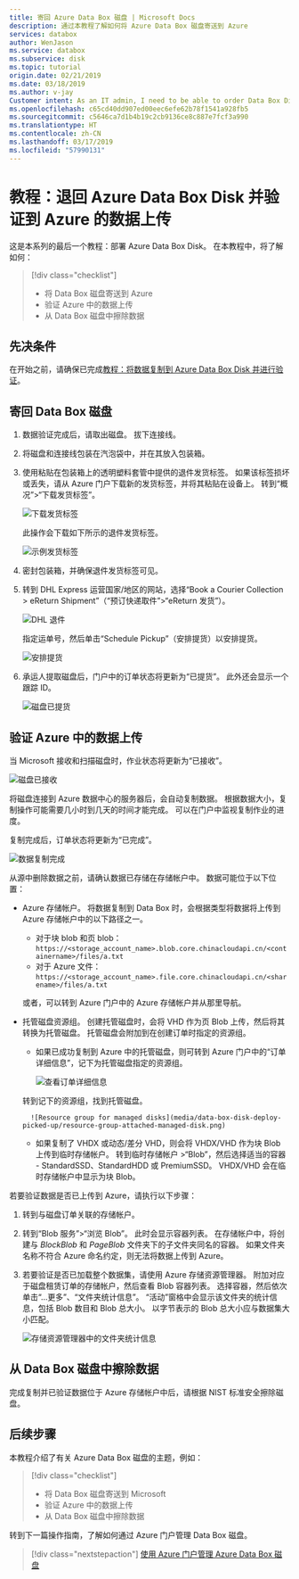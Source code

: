 ```yaml
---
title: 寄回 Azure Data Box 磁盘 | Microsoft Docs
description: 通过本教程了解如何将 Azure Data Box 磁盘寄送到 Azure
services: databox
author: WenJason
ms.service: databox
ms.subservice: disk
ms.topic: tutorial
origin.date: 02/21/2019
ms.date: 03/18/2019
ms.author: v-jay
Customer intent: As an IT admin, I need to be able to order Data Box Disk to upload on-premises data from my server onto Azure.
ms.openlocfilehash: c65cd40dd907ed00eec6efe62b78f1541a928fb5
ms.sourcegitcommit: c5646ca7d1b4b19c2cb9136ce8c887e7fcf3a990
ms.translationtype: HT
ms.contentlocale: zh-CN
ms.lasthandoff: 03/17/2019
ms.locfileid: "57990131"
---
```

# <a name="tutorial-return-azure-data-box-disk-and-verify-data-upload-to-azure"></a>教程：退回 Azure Data Box Disk 并验证到 Azure 的数据上传

这是本系列的最后一个教程：部署 Azure Data Box Disk。 在本教程中，将了解如何：

> [!div class="checklist"]
> * 将 Data Box 磁盘寄送到 Azure
> * 验证 Azure 中的数据上传
> * 从 Data Box 磁盘中擦除数据

## <a name="prerequisites"></a>先决条件

在开始之前，请确保已完成[教程：将数据复制到 Azure Data Box Disk 并进行验证](data-box-disk-deploy-copy-data.md)。

## <a name="ship-data-box-disk-back"></a>寄回 Data Box 磁盘

1. 数据验证完成后，请取出磁盘。 拔下连接线。
2. 将磁盘和连接线包装在汽泡袋中，并在其放入包装箱。
3. 使用粘贴在包装箱上的透明塑料套管中提供的退件发货标签。 如果该标签损坏或丢失，请从 Azure 门户下载新的发货标签，并将其粘贴在设备上。 转到“概况”>“下载发货标签”。

    ![下载发货标签](media/data-box-disk-deploy-picked-up/download-shipping-label.png)

    此操作会下载如下所示的退件发货标签。

    ![示例发货标签](media/data-box-disk-deploy-picked-up/exmple-shipping-label.png)

4. 密封包装箱，并确保退件发货标签可见。
5. 转到 DHL Express 运营国家/地区的网站，选择“Book a Courier Collection > eReturn Shipment”（“预订快递取件”>“eReturn 发货”）。

    ![DHL 退件](media/data-box-disk-deploy-picked-up/dhl-ship-1.png)
    
    指定运单号，然后单击“Schedule Pickup”（安排提货）以安排提货。

      ![安排提货](media/data-box-disk-deploy-picked-up/dhl-ship-2.png)

7. 承运人提取磁盘后，门户中的订单状态将更新为“已提货”。 此外还会显示一个跟踪 ID。

    ![磁盘已提货](media/data-box-disk-deploy-picked-up/data-box-portal-pickedup.png)

## <a name="verify-data-upload-to-azure"></a>验证 Azure 中的数据上传

当 Microsoft 接收和扫描磁盘时，作业状态将更新为“已接收”。 

![磁盘已接收](media/data-box-disk-deploy-picked-up/data-box-portal-received.png)

将磁盘连接到 Azure 数据中心的服务器后，会自动复制数据。 根据数据大小，复制操作可能需要几小时到几天的时间才能完成。 可以在门户中监视复制作业的进度。

复制完成后，订单状态将更新为“已完成”。

![数据复制完成](media/data-box-disk-deploy-picked-up/data-box-portal-completed.png)

从源中删除数据之前，请确认数据已存储在存储帐户中。 数据可能位于以下位置：

- Azure 存储帐户。 将数据复制到 Data Box 时，会根据类型将数据将上传到 Azure 存储帐户中的以下路径之一。

    - 对于块 blob 和页 blob：`https://<storage_account_name>.blob.core.chinacloudapi.cn/<containername>/files/a.txt`
    - 对于 Azure 文件：`https://<storage_account_name>.file.core.chinacloudapi.cn/<sharename>/files/a.txt`

    或者，可以转到 Azure 门户中的 Azure 存储帐户并从那里导航。

- 托管磁盘资源组。 创建托管磁盘时，会将 VHD 作为页 Blob 上传，然后将其转换为托管磁盘。 托管磁盘会附加到在创建订单时指定的资源组。

    - 如果已成功复制到 Azure 中的托管磁盘，则可转到 Azure 门户中的“订单详细信息”，记下为托管磁盘指定的资源组。

        ![查看订单详细信息](media/data-box-disk-deploy-picked-up/order-details-resource-group.png)

    转到记下的资源组，找到托管磁盘。

        ![Resource group for managed disks](media/data-box-disk-deploy-picked-up/resource-group-attached-managed-disk.png)

    - 如果复制了 VHDX 或动态/差分 VHD，则会将 VHDX/VHD 作为块 Blob 上传到临时存储帐户。 转到临时存储帐户 >“Blob”，然后选择适当的容器 - StandardSSD、StandardHDD 或 PremiumSSD。 VHDX/VHD 会在临时存储帐户中显示为块 Blob。

若要验证数据是否已上传到 Azure，请执行以下步骤：

1. 转到与磁盘订单关联的存储帐户。
2. 转到“Blob 服务”>“浏览 Blob”。 此时会显示容器列表。 在存储帐户中，将创建与 *BlockBlob* 和 *PageBlob* 文件夹下的子文件夹同名的容器。
    如果文件夹名称不符合 Azure 命名约定，则无法将数据上传到 Azure。

4. 若要验证是否已加载整个数据集，请使用 Azure 存储资源管理器。 附加对应于磁盘租赁订单的存储帐户，然后查看 Blob 容器列表。 选择容器，然后依次单击“...更多”、“文件夹统计信息”。 “活动”窗格中会显示该文件夹的统计信息，包括 Blob 数目和 Blob 总大小。 以字节表示的 Blob 总大小应与数据集大小匹配。

    ![存储资源管理器中的文件夹统计信息](media/data-box-disk-deploy-picked-up/folder-statistics-storage-explorer.png)

## <a name="erasure-of-data-from-data-box-disk"></a>从 Data Box 磁盘中擦除数据

完成复制并已验证数据位于 Azure 存储帐户中后，请根据 NIST 标准安全擦除磁盘。

## <a name="next-steps"></a>后续步骤

本教程介绍了有关 Azure Data Box 磁盘的主题，例如：

> [!div class="checklist"]
> * 将 Data Box 磁盘寄送到 Microsoft
> * 验证 Azure 中的数据上传
> * 从 Data Box 磁盘中擦除数据


转到下一篇操作指南，了解如何通过 Azure 门户管理 Data Box 磁盘。

> [!div class="nextstepaction"]
> [使用 Azure 门户管理 Azure Data Box 磁盘](./data-box-portal-ui-admin.md)


